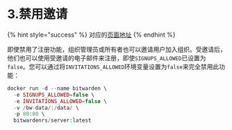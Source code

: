 # 3.禁用邀请

{% hint style="success" %}
对应的[页面地址](https://github.com/dani-garcia/bitwarden_rs/wiki/Disable-invitations)
{% endhint %}

即使禁用了注册功能，组织管理员或所有者也可以邀请用户加入组织。受邀请后，他们也可以使用受邀请的电子邮件来注册，即使`SIGNUPS_ALLOWED`已设置为`false`。您可以通过将`INVITATIONS_ALLOWED`环境变量设置为`false`来完全禁用此功能：

```php
docker run -d --name bitwarden \
  -e SIGNUPS_ALLOWED=false \
  -e INVITATIONS_ALLOWED=false \
  -v /bw-data/:/data/ \
  -p 80:80 \
  bitwardenrs/server:latest
```

